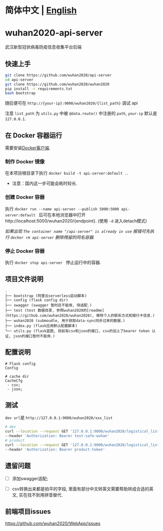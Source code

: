 # 简体中文 | [English](./README_EN.md) 

# wuhan2020-api-server
武汉新型冠状病毒防疫信息收集平台后端

## 快速上手
``` bash
git clone https://github.com/wuhan2020/api-server
cd api-server
git clone https://github.com/wuhan2020/wuhan2020
pip install -r requirements.txt
bash bootstrap
```

随后便可在 `http://{your-ip}:9000/wuhan2020/{list_path}` 调试 api

注意 `list_path` 为 `utils.py` 中被 `@data.route()` 中注册的 `path`, `your-ip` 默认是 `127.0.0.1`.

## 在 Docker 容器运行
需要安装[Docker客户端](https://www.docker.com/products/docker-desktop).

### 制作 Docker 镜像
在本项目根目录下执行 `docker build -t api-server:default .`.

* 注意：国内这一步可能会耗时较长.

### 创建 Docker 容器
执行 `docker run --name api-server --publish 5000:5000 api-server:default ` 后可在本地浏览器中打开 http://localhost:5000/wuhan2020/{endpoint}. (使用 `-d` 进入detach模式)

_如果出现 `The container name "/api-server" is already in use` 报错可先执行 `docker rm api-server` 删除残留的同名容器._

### 停止 Docker 容器
执行 `docker stop api-server ` 停止运行中的容器.

## 项目文件说明

```
.
├── bootstrap (阿里云serverless启动脚本)
├── config (flask config dir)
├── swagger (swagger 暂时还不能用, 待适配.)
├── test (test 数据目录, 参照wuhan2020的[readme](https://github.com/wuhan2020/wuhan2020), 移除个人的联系方式和银行卡信息.)
├── wuhan2020 (submoudle, 用于获取data-sync同步过来的数据.)
├── index.py (flask应用默认配置脚本)
└── utils.py (flask蓝图, 目前有csv和json的接口, csv的加上了bearer token 认证, json的接口暂时不能用.)
```

## 配置说明

```
# Flask config
Config

# cache dir
CacheCfg
 - csv;
 - json;
```

## 测试

`dev url`是 `http://127.0.0.1:9000/wuhan2020/xxx_list`

```sh
# dev
curl --location --request GET '127.0.0.1:9000/wuhan2020/logistical_list' \
--header 'Authorization: Bearer test-safe-wuhan'
# product
curl --location --request GET '127.0.0.1:9000/wuhan2020/logistical_list' \
--header 'Authorization: Bearer product-token'
```

## 遗留问题

- [ ] 添加swagger适配;
- [ ] csv转换出来都是拍平的字段, 里面有部分中文转英文需要帮助转成合适的英文, 实在找不到用拼音替代.


## 前端项目issues
https://github.com/wuhan2020/WebApp/issues